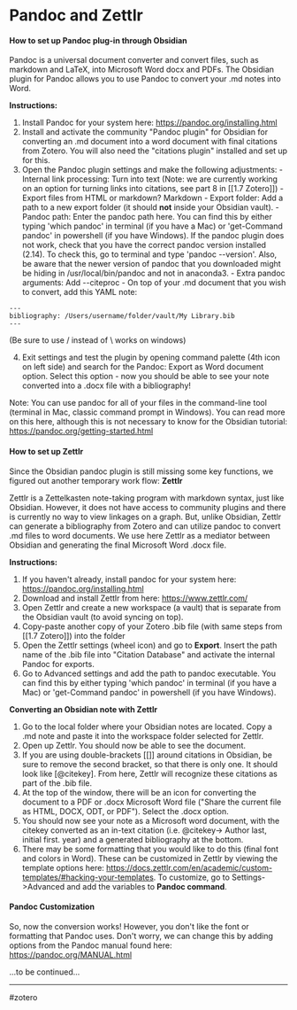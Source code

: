 # Pandoc and Zettlr

#### How to set up Pandoc plug-in through Obsidian

Pandoc is a universal document converter and convert files, such as markdown and LaTeX, into Microsoft Word docx and PDFs. The Obsidian plugin for Pandoc allows you to use Pandoc to convert your .md notes into Word.

**Instructions:**
1. Install Pandoc for your system here: https://pandoc.org/installing.html
2. Install and activate the community "Pandoc plugin" for Obsidian for converting an .md document into a word document with final citations from Zotero. You will also need the "citations plugin" installed and set up for this.
3. Open the Pandoc plugin settings and make the following adjustments:
		- Internal link processing: Turn into text (Note: we are currently working on an option for turning links into citations, see part 8 in [[1.7 Zotero]])
		- Export files from HTML or markdown? Markdown
		- Export folder: Add a path to a new export folder (it should **not** inside your Obsidian vault).
		- Pandoc path: Enter the pandoc path here. You can find this by either typing 'which pandoc' in terminal (if you have a Mac) or 'get-Command pandoc' in powershell (if you have Windows). If the pandoc plugin does not work, check that you have the correct pandoc version installed (2.14). To check this, go to terminal and type 'pandoc --version'. Also, be aware that the newer version of pandoc that you downloaded might be hiding in /usr/local/bin/pandoc and not in anaconda3.
		- Extra pandoc arguments: Add --citeproc 
		- On top of your .md document that you wish to convert, add this YAML note:

```
---
bibliography: /Users/username/folder/vault/My Library.bib
---
```
	      
(Be sure to use / instead of \ works on windows)

4. Exit settings and test the plugin by opening command palette (4th icon on left side) and search for the Pandoc: Export as Word document option. Select this option - now you should be able to see your note converted into a .docx file with a bibliography!

Note: You can use pandoc for all of your files in the command-line tool (terminal in Mac, classic command prompt in Windows). You can read more on this here, although this is not necessary to know for the Obsidian tutorial: https://pandoc.org/getting-started.html

#### How to set up Zettlr

Since the Obsidian pandoc plugin is still missing some key functions, we figured out another temporary work flow: **Zettlr**

Zettlr is a Zettelkasten note-taking program with markdown syntax, just like Obsidian. However, it does not have access to community plugins and there is currently no way to view linkages on a graph. But, unlike Obsidian, Zettlr can generate a bibliography from Zotero and can utilize pandoc to convert .md files to word documents. We use here Zettlr as a mediator between Obsidian and generating the final Microsoft Word .docx file.

**Instructions:**
1. If you haven't already, install pandoc for your system here: https://pandoc.org/installing.html
2. Download and install Zettlr from here: https://www.zettlr.com/
3. Open Zettlr and create a new workspace (a vault) that is separate from the Obsidian vault (to avoid syncing on top).
4. Copy-paste another copy of your Zotero .bib file (with same steps from [[1.7 Zotero]]) into the folder
5. Open the Zettlr settings (wheel icon) and go to **Export**. Insert the path name of the .bib file into "Citation Database" and activate the internal Pandoc for exports.
6. Go to Advanced settings and add the path to pandoc executable. You can find this by either typing 'which pandoc' in terminal (if you have a Mac) or 'get-Command pandoc' in powershell (if you have Windows).

**Converting an Obsidian note with Zettlr**
1. Go to the local folder where your Obsidian notes are located. Copy a .md note and paste it into the workspace folder selected for Zettlr.
2. Open up Zettlr. You should now be able to see the document.
3. If you are using double-brackets [[]] around citations in Obsidian, be sure to remove the second bracket, so that there is only one. It should look like [@citekey]. From here, Zettlr will recognize these citations as part of the .bib file.
4. At the top of the window, there will be an icon for converting the document to a PDF or .docx Microsoft Word file ("Share the current file as HTML, DOCX, ODT, or PDF"). Select the .docx option.
5. You should now see your note as a Microsoft word document, with the citekey converted as an in-text citation (i.e. @citekey-> Author last, initial first. year) and a generated bibliography at the bottom.
6. There may be some formatting that you would like to do this (final font and colors in Word). These can be customized in Zettlr by viewing the template options here: https://docs.zettlr.com/en/academic/custom-templates/#hacking-your-templates. To customize, go to Settings->Advanced and add the variables to **Pandoc command**.


#### Pandoc Customization

So, now the conversion works! However, you don't like the font or formatting that Pandoc uses. Don't worry, we can change this by adding options from the Pandoc manual found here: https://pandoc.org/MANUAL.html

...to be continued...


---
#zotero